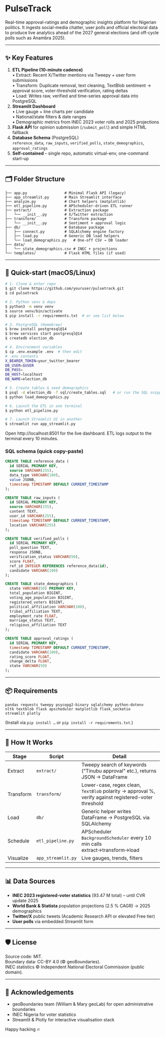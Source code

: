 # PulseTrack

Real-time approval-ratings and demographic insights platform for Nigerian politics. It ingests social-media chatter, user polls and official electoral data to produce live analytics ahead of the 2027 general elections (and off-cycle polls such as Anambra 2025).

---

## ✨ Key Features

1. **ETL Pipeline (10-minute cadence)**  
   • Extract: Recent X/Twitter mentions via Tweepy + user form submissions  
   • Transform: Duplicate removal, text cleaning, TextBlob sentiment → approval score, voter-threshold verification, rating deltas  
   • Load: Writes raw, verified and time-series approval data into PostgreSQL
2. **Streamlit Dashboard**  
   • Live gauge + line charts per candidate  
   • National/state filters & date ranges  
   • Demographic metrics from INEC 2023 voter rolls and 2025 projections
3. **Flask API** for opinion submission (`/submit_poll`) and simple HTML fallback
4. **Database Schema** (PostgreSQL)  
   `reference_data`, `raw_inputs`, `verified_polls`, `state_demographics`, `approval_ratings`
5. **Self-contained** – single repo, automatic virtual-env, one-command start-up

---

## 🗂️ Folder Structure

```
├── app.py                 # Minimal Flask API (legacy)
├── app_streamlit.py       # Main Streamlit interface
├── analyze.py             # Chart helpers (matplotlib)
├── etl_pipeline.py        # APScheduler-driven ETL runner
├── extract/               # Extraction package
│   └── __init__.py        # X/Twitter extraction
├── transform/             # Transform package
│   └── __init__.py        # Sentiment + approval logic
├── db/                    # Database package
│   ├── connect.py         # SQLAlchemy engine factory
│   ├── load.py            # Generic DB load helpers
│   └── load_demographics.py   # One-off CSV → DB loader
├── data/
│   └── state_demographics.csv # INEC + projections
└── templates/             # Flask HTML files (if used)
```

---

## 🚀 Quick-start (macOS/Linux)

```bash
# 1. Clone & enter repo
$ git clone https://github.com/youruser/pulsetrack.git
$ cd pulsetrack

# 2. Python venv & deps
$ python3 -m venv venv
$ source venv/bin/activate
$ pip install -r requirements.txt  # or see list below

# 3. PostgreSQL (Homebrew)
$ brew install postgresql@14
$ brew services start postgresql@14
$ createdb election_db

# 4. Environment variables
$ cp .env.example .env  # then edit
# .env contents
X_BEARER_TOKEN=your_twitter_bearer
DB_USER=$USER
DB_PASS=
DB_HOST=localhost
DB_NAME=election_db

# 5. Create tables & seed demographics
$ psql -d election_db -f sql/create_tables.sql   # or run the SQL snippet in README
$ python load_demographics.py

# 6. Launch the ETL in one terminal
$ python etl_pipeline.py

# 7. Launch Streamlit UI in another
$ streamlit run app_streamlit.py
```

Open http://localhost:8501 for the live dashboard.  ETL logs output to the terminal every 10 minutes.

### SQL schema (quick copy-paste)
```sql
CREATE TABLE reference_data (
  id SERIAL PRIMARY KEY,
  source VARCHAR(255),
  data_type VARCHAR(100),
  value JSONB,
  timestamp TIMESTAMP DEFAULT CURRENT_TIMESTAMP
);

CREATE TABLE raw_inputs (
  id SERIAL PRIMARY KEY,
  source VARCHAR(255),
  content TEXT,
  user_id VARCHAR(255),
  timestamp TIMESTAMP DEFAULT CURRENT_TIMESTAMP,
  location VARCHAR(255)
);

CREATE TABLE verified_polls (
  id SERIAL PRIMARY KEY,
  poll_question TEXT,
  response JSONB,
  verification_status VARCHAR(50),
  score FLOAT,
  ref_id INTEGER REFERENCES reference_data(id),
  candidate VARCHAR(100)
);

CREATE TABLE state_demographics (
  state VARCHAR(50) PRIMARY KEY,
  total_population BIGINT,
  voting_age_population BIGINT,
  registered_voters BIGINT,
  political_affiliation VARCHAR(100),
  tribal_affiliation TEXT,
  employment_rate FLOAT,
  marriage_status TEXT,
  religious_affiliation TEXT
);

CREATE TABLE approval_ratings (
  id SERIAL PRIMARY KEY,
  timestamp TIMESTAMP DEFAULT CURRENT_TIMESTAMP,
  candidate VARCHAR(100),
  rating_score FLOAT,
  change_delta FLOAT,
  state VARCHAR(50)
);
```

---

## 📦 Requirements

```
pandas requests tweepy psycopg2-binary sqlalchemy python-dotenv
nltk textblob flask apscheduler matplotlib flask_socketio
streamlit plotly
```
(Install via `pip install …` or `pip install -r requirements.txt`.)

---

## 🔧 How It Works

| Stage | Script | Detail |
|-------|--------|--------|
| Extract | `extract/` | Tweepy search of keywords ("Tinubu approval" etc.), returns JSON → DataFrame |
| Transform | `transform/` | Lower-case, regex clean, `TextBlob` polarity → approval %, verify against registered-voter threshold |
| Load | `db/` | Generic helper writes DataFrame → PostgreSQL via SQLAlchemy |
| Schedule | `etl_pipeline.py` | APScheduler `BackgroundScheduler` every 10 min calls extract→transform→load |
| Visualize | `app_streamlit.py` | Live gauges, trends, filters |

---

## 📊 Data Sources

* **INEC 2023 registered-voter statistics** (93.47 M total) – until CVR update 2025
* **World Bank & Statista** population projections (2.5 % CAGR) → 2025 demographics
* **Twitter/X** public tweets (Academic Research API or elevated Free tier)
* **User polls** via embedded Streamlit form

---

## 🛡️ License

Source code: MIT.  
Boundary data: CC-BY 4.0 (© geoBoundaries).  
INEC statistics © Independent National Electoral Commission (public domain).

---

## 🙏 Acknowledgements

* geoBoundaries team (William & Mary geoLab) for open administrative boundaries
* INEC Nigeria for voter statistics
* Streamlit & Plotly for interactive visualisation stack

Happy hacking 🔥
